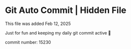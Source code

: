 # Git Auto Commit | Hidden File

This file was added Feb 12, 2025

Just for fun and keeping my daily git commit active 🤪

commit number: 15230
